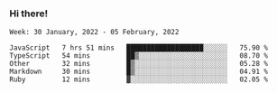 ### Hi there!

<!--START_SECTION:waka-->
```text
Week: 30 January, 2022 - 05 February, 2022

JavaScript   7 hrs 51 mins   ███████████████████░░░░░░   75.90 % 
TypeScript   54 mins         ██▒░░░░░░░░░░░░░░░░░░░░░░   08.70 % 
Other        32 mins         █▒░░░░░░░░░░░░░░░░░░░░░░░   05.28 % 
Markdown     30 mins         █▒░░░░░░░░░░░░░░░░░░░░░░░   04.91 % 
Ruby         12 mins         ▓░░░░░░░░░░░░░░░░░░░░░░░░   02.05 % 
```
<!--END_SECTION:waka-->

